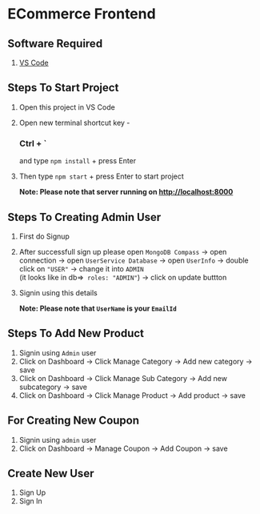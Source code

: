# ECommerce Frontend


## Software Required 
1. [VS Code](https://code.visualstudio.com/)


## Steps To Start Project

1.  Open this project in VS Code
2.  Open new terminal shortcut key - 
    ### Ctrl + `  
    and type ` npm install ` + press Enter
3.  Then type  ` npm start ` + press Enter to start project
    
    **Note: Please note that server running on [http://localhost:8000](http://localhost:8000)**


## Steps To Creating Admin User

1.  First do Signup
2.  After successfull sign up please open ` MongoDB Compass ` -> open connection -> open `UserService Database` -> open `UserInfo` -> double click on `"USER"` -> change it into `ADMIN`  
    (it looks like in db=>` roles: "ADMIN"`) -> click on update buttton
3.  Signin using this details 
    
    **Note: Please note that `UserName` is your `EmailId`**


## Steps To Add New Product

1.  Signin using `Admin` user
2.  Click on Dashboard -> Click Manage Category -> Add new category -> save
3.  Click on Dashboard -> Click Manage Sub Category -> Add new subcategory -> save
4.  Click on Dashboard -> Click Manage Product -> Add product -> save


## For Creating New Coupon

1.  Signin using `admin` user
1.  Click on Dashboard -> Manage Coupon -> Add Coupon -> save


## Create New User

1.  Sign Up
2.  Sign In